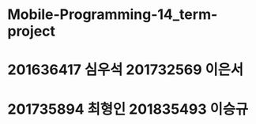 # Mobile-Programming-14_term-project

# 201636417 심우석 201732569 이은서	
# 201735894 최형인 201835493 이승규	

